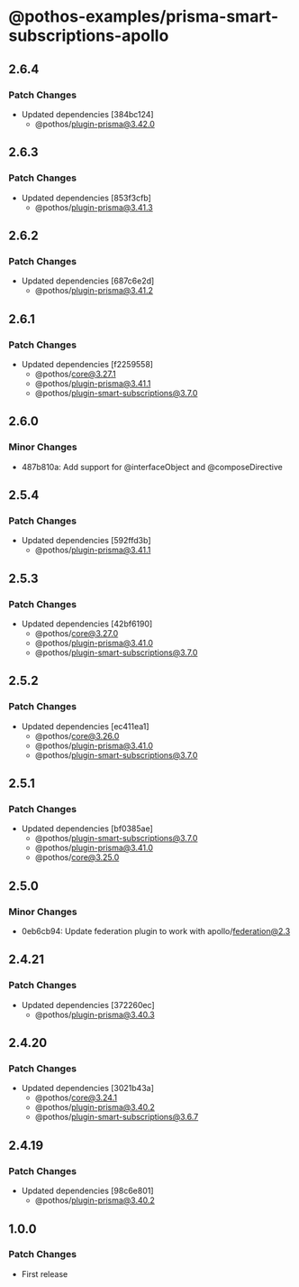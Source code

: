 # @pothos-examples/prisma-smart-subscriptions-apollo

## 2.6.4

### Patch Changes

- Updated dependencies [384bc124]
  - @pothos/plugin-prisma@3.42.0

## 2.6.3

### Patch Changes

- Updated dependencies [853f3cfb]
  - @pothos/plugin-prisma@3.41.3

## 2.6.2

### Patch Changes

- Updated dependencies [687c6e2d]
  - @pothos/plugin-prisma@3.41.2

## 2.6.1

### Patch Changes

- Updated dependencies [f2259558]
  - @pothos/core@3.27.1
  - @pothos/plugin-prisma@3.41.1
  - @pothos/plugin-smart-subscriptions@3.7.0

## 2.6.0

### Minor Changes

- 487b810a: Add support for @interfaceObject and @composeDirective

## 2.5.4

### Patch Changes

- Updated dependencies [592ffd3b]
  - @pothos/plugin-prisma@3.41.1

## 2.5.3

### Patch Changes

- Updated dependencies [42bf6190]
  - @pothos/core@3.27.0
  - @pothos/plugin-prisma@3.41.0
  - @pothos/plugin-smart-subscriptions@3.7.0

## 2.5.2

### Patch Changes

- Updated dependencies [ec411ea1]
  - @pothos/core@3.26.0
  - @pothos/plugin-prisma@3.41.0
  - @pothos/plugin-smart-subscriptions@3.7.0

## 2.5.1

### Patch Changes

- Updated dependencies [bf0385ae]
  - @pothos/plugin-smart-subscriptions@3.7.0
  - @pothos/plugin-prisma@3.41.0
  - @pothos/core@3.25.0

## 2.5.0

### Minor Changes

- 0eb6cb94: Update federation plugin to work with apollo/federation@2.3

## 2.4.21

### Patch Changes

- Updated dependencies [372260ec]
  - @pothos/plugin-prisma@3.40.3

## 2.4.20

### Patch Changes

- Updated dependencies [3021b43a]
  - @pothos/core@3.24.1
  - @pothos/plugin-prisma@3.40.2
  - @pothos/plugin-smart-subscriptions@3.6.7

## 2.4.19

### Patch Changes

- Updated dependencies [98c6e801]
  - @pothos/plugin-prisma@3.40.2

## 1.0.0

### Patch Changes

- First release

